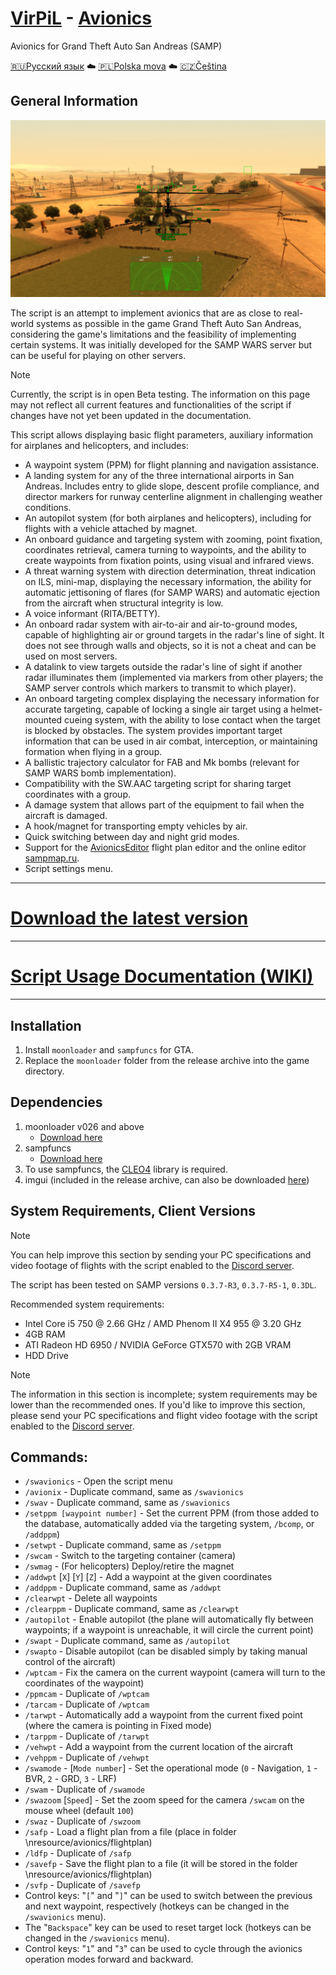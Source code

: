 # [VirPiL](https://discord.gg/QSKkNhZrTh) - [Avionics](https://github.com/d7KrEoL/avionics/releases/download/MINOR/SW_Avionics.zip)  
Avionics for Grand Theft Auto San Andreas (SAMP)

[🇷🇺Русский язык](README_RUS.md) ☁️ [🇵🇱Polska mova](README_POL.md) ☁️ [🇨🇿Čeština](README_CHE.md)

## General Information  
![alt text](https://github.com/d7KrEoL/avionics/blob/main/Readme/0.%20%D0%9E%D0%B1%D1%89%D0%B8%D0%B9%20%D0%B2%D0%B8%D0%B4%20-%20%D0%BD%D0%BE%D0%B2%D1%8B%D0%B9.png)

The script is an attempt to implement avionics that are as close to real-world systems as possible in the game Grand Theft Auto San Andreas, considering the game's limitations and the feasibility of implementing certain systems. It was initially developed for the SAMP WARS server but can be useful for playing on other servers.

>[!NOTE]  
>Currently, the script is in open Beta testing. The information on this page may not reflect all current features and functionalities of the script if changes have not yet been updated in the documentation.

This script allows displaying basic flight parameters, auxiliary information for airplanes and helicopters, and includes:  
- A waypoint system (PPM) for flight planning and navigation assistance.  
- A landing system for any of the three international airports in San Andreas. Includes entry to glide slope, descent profile compliance, and director markers for runway centerline alignment in challenging weather conditions.  
- An autopilot system (for both airplanes and helicopters), including for flights with a vehicle attached by magnet.  
- An onboard guidance and targeting system with zooming, point fixation, coordinates retrieval, camera turning to waypoints, and the ability to create waypoints from fixation points, using visual and infrared views.  
- A threat warning system with direction determination, threat indication on ILS, mini-map, displaying the necessary information, the ability for automatic jettisoning of flares (for SAMP WARS) and automatic ejection from the aircraft when structural integrity is low.  
- A voice informant (RITA/BETTY).  
- An onboard radar system with air-to-air and air-to-ground modes, capable of highlighting air or ground targets in the radar's line of sight. It does not see through walls and objects, so it is not a cheat and can be used on most servers.  
- A datalink to view targets outside the radar's line of sight if another radar illuminates them (implemented via markers from other players; the SAMP server controls which markers to transmit to which player).  
- An onboard targeting complex displaying the necessary information for accurate targeting, capable of locking a single air target using a helmet-mounted cueing system, with the ability to lose contact when the target is blocked by obstacles. The system provides important target information that can be used in air combat, interception, or maintaining formation when flying in a group.  
- A ballistic trajectory calculator for FAB and Mk bombs (relevant for SAMP WARS bomb implementation).  
- Compatibility with the SW.AAC targeting script for sharing target coordinates with a group.  
- A damage system that allows part of the equipment to fail when the aircraft is damaged.  
- A hook/magnet for transporting empty vehicles by air.  
- Quick switching between day and night grid modes.  
- Support for the [AvionicsEditor](https://github.com/d7KrEoL/AvionicsEditor/) flight plan editor and the online editor [sampmap.ru](http://sampmap.ru).  
- Script settings menu.

---

# [Download the latest version](https://github.com/d7KrEoL/avionics/releases/latest/download/autoupdate.zip)

---

# [Script Usage Documentation (WIKI)](https://github.com/d7KrEoL/avionics/wiki)

---

## Installation

1. Install `moonloader` and `sampfuncs` for GTA.  
2. Replace the ````moonloader```` folder from the release archive into the game directory.

## Dependencies  
1. moonloader v026 and above  
   - [Download here](https://www.blast.hk/threads/13305/)  
2. sampfuncs  
   - [Download here](https://www.blast.hk/threads/17/)  
3. To use sampfuncs, the [CLEO4](https://cleo.li/download.html) library is required.  
4. imgui (included in the release archive, can also be downloaded [here](https://www.blast.hk/threads/19292/))

## System Requirements, Client Versions  
>[!NOTE]  
>You can help improve this section by sending your PC specifications and video footage of flights with the script enabled to the [Discord server](https://discord.gg/QSKkNhZrTh).

The script has been tested on SAMP versions `0.3.7-R3`, `0.3.7-R5-1`, `0.3DL`.

Recommended system requirements:  
- Intel Core i5 750 @ 2.66 GHz / AMD Phenom II X4 955 @ 3.20 GHz  
- 4GB RAM  
- ATI Radeon HD 6950 / NVIDIA GeForce GTX570 with 2GB VRAM  
- HDD Drive  

>[!NOTE]  
>The information in this section is incomplete; system requirements may be lower than the recommended ones. If you'd like to improve this section, please send your PC specifications and flight video footage with the script enabled to the [Discord server](https://discord.gg/QSKkNhZrTh).

## Commands:
- ````/swavionics```` - Open the script menu  
- ````/avionix```` - Duplicate command, same as ````/swavionics````  
- ````/swav```` - Duplicate command, same as ````/swavionics````  
- ````/setppm [waypoint number]```` - Set the current PPM (from those added to the database, automatically added via the targeting system, ````/bcomp````, or ````/addppm````)  
- ````/setwpt```` - Duplicate command, same as ````/setppm````  
- ````/swcam```` - Switch to the targeting container (camera)  
- ````/swmag```` - (For helicopters) Deploy/retire the magnet  
- ````/addwpt```` [````X````] [````Y````] [````Z````] - Add a waypoint at the given coordinates  
- ````/addppm```` - Duplicate command, same as ````/addwpt````  
- ````/clearwpt```` - Delete all waypoints  
- ````/clearppm```` - Duplicate command, same as ````/clearwpt````  
- ````/autopilot```` - Enable autopilot (the plane will automatically fly between waypoints; if a waypoint is unreachable, it will circle the current point)  
- ````/swapt```` - Duplicate command, same as ````/autopilot````  
- ````/swapto```` - Disable autopilot (can be disabled simply by taking manual control of the aircraft)  
- ````/wptcam```` - Fix the camera on the current waypoint (camera will turn to the coordinates of the waypoint)  
- ````/ppmcam```` - Duplicate of ````/wptcam````  
- ````/tarcam```` - Duplicate of ````/wptcam````  
- ````/tarwpt```` - Automatically add a waypoint from the current fixed point (where the camera is pointing in Fixed mode)  
- ````/tarppm```` - Duplicate of ````/tarwpt````  
- ````/vehwpt```` - Add a waypoint from the current location of the aircraft  
- ````/vehppm```` - Duplicate of ````/vehwpt````  
- ````/swamode```` - [````Mode number````] - Set the operational mode (````0```` - Navigation, ````1```` - BVR, ````2```` - GRD, ````3```` - LRF)  
- ````/swam```` - Duplicate of ````/swamode````  
- ````/swazoom```` [````Speed````] - Set the zoom speed for the camera ````/swcam```` on the mouse wheel (default ````100````)  
- ````/swaz```` - Duplicate of ````/swzoom````  
- ````/safp```` - Load a flight plan from a file (place in folder \nresource/avionics/flightplan)  
- ````/ldfp```` - Duplicate of ````/safp````  
- ````/savefp```` - Save the flight plan to a file (it will be stored in the folder \nresource/avionics/flightplan)  
- ````/svfp```` - Duplicate of ````/savefp````  
- Control keys: "````[````" and "````]````" can be used to switch between the previous and next waypoint, respectively (hotkeys can be changed in the ````/swavionics```` menu).  
- The "````Backspace````" key can be used to reset target lock (hotkeys can be changed in the ````/swavionics```` menu).  
- Control keys: "````1````" and "````3````" can be used to cycle through the avionics operation modes forward and backward.
